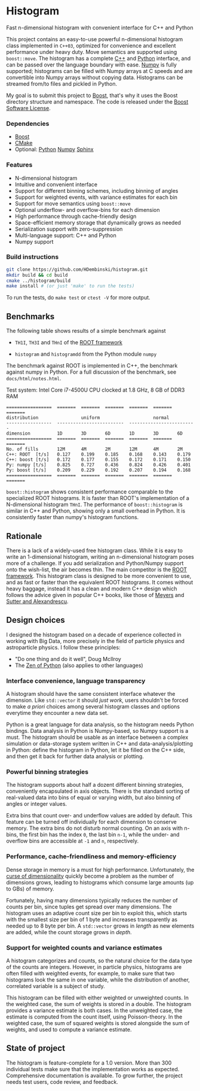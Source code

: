 # Histogram

Fast n-dimensional histogram with convenient interface for C++ and Python

This project contains an easy-to-use powerful n-dimensional histogram class implemented in `C++03`, optimized for convenience and excellent performance under heavy duty. Move semantics are supported using `boost::move`. The histogram has a complete [C++](http://yosefk.com/c++fqa/defective.html) and [Python](http://www.python.org) interface, and can be passed over the language boundary with ease. [Numpy](http://www.numpy.org) is fully supported; histograms can be filled with Numpy arrays at C speeds and are convertible into Numpy arrays without copying data. Histograms can be streamed from/to files and pickled in Python.

My goal is to submit this project to [Boost](http://www.boost.org), that's why it uses the Boost directory structure and namespace. The code is released under the [Boost Software License](http://www.boost.org/LICENSE_1_0.txt).

### Dependencies

* [Boost](http://www.boost.org)
* [CMake](https://cmake.org)
* Optional:
  [Python](http://www.python.org)
  [Numpy](http://www.numpy.org)
  [Sphinx](http://www.sphinx-doc.org)

### Features

* N-dimensional histogram
* Intuitive and convenient interface
* Support for different binning schemes, including binning of angles
* Support for weighted events, with variance estimates for each bin
* Support for move semantics using `boost::move`
* Optional underflow- and overflow-bins for each dimension
* High performance through cache-friendly design
* Space-efficient memory storage that dynamically grows as needed
* Serialization support with zero-suppression
* Multi-language support: C++ and Python
* Numpy support

### Build instructions

```sh
git clone https://github.com/HDembinski/histogram.git
mkdir build && cd build
cmake ../histogram/build
make install # (or just 'make' to run the tests)
```

To run the tests, do `make test` or `ctest -V` for more output.

## Benchmarks

The following table shows results of a simple benchmark against

* `TH1I`, `TH3I` and `THnI` of the [ROOT framework](https://root.cern.ch>)

* `histogram` and `histogramdd` from the Python module `numpy`

The benchmark against ROOT is implemented in C++, the benchmark against numpy in Python. For a full discussion of the benchmark, see `docs/html/notes.html`.

Test system: Intel Core i7-4500U CPU clocked at 1.8 GHz, 8 GB of DDR3 RAM

```
=================  =======  =======  =======  =======  =======  =======
distribution                uniform                    normal
-----------------  -------------------------  -------------------------
dimension          1D       3D       6D       1D       3D       6D
=================  =======  =======  =======  =======  =======  =======
No. of fills       12M      4M       2M       12M      4M       2M
C++: ROOT  [t/s]   0.127    0.199    0.185    0.168    0.143    0.179
C++: boost [t/s]   0.172    0.177    0.155    0.172    0.171    0.150
Py: numpy [t/s]    0.825    0.727    0.436    0.824    0.426    0.401
Py: boost [t/s]    0.209    0.229    0.192    0.207    0.194    0.168
=================  =======  =======  =======  =======  =======  =======
```

`boost::histogram` shows consistent performance comparable to the specialized ROOT histograms. It is faster than ROOT's implementation of a N-dimensional histogram `THnI`. The performance of `boost::histogram` is similar in C++ and Python, showing only a small overhead in Python. It is consistently faster than numpy's histogram functions.

## Rationale

There is a lack of a widely-used free histogram class. While it is easy to write an 1-dimensional histogram, writing an n-dimensional histogram poses more of a challenge. If you add serialization and Python/Numpy support onto the wish-list, the air becomes thin. The main competitor is the [ROOT framework](https://root.cern.ch). This histogram class is designed to be more convenient to use, and as fast or faster than the equivalent ROOT histograms. It comes without heavy baggage, instead it has a clean and modern C++ design which follows the advice given in popular C++ books, like those of [Meyers](http://www.aristeia.com/books.html) and [Sutter and Alexandrescu](http://www.gotw.ca/publications/c++cs.htm).

## Design choices

I designed the histogram based on a decade of experience collected in working with Big Data, more precisely in the field of particle physics and astroparticle physics. I follow these principles:

* "Do one thing and do it well", Doug McIlroy
* The [Zen of Python](https://www.python.org/dev/peps/pep-0020) (also applies to other languages)

### Interface convenience, language transparency

A histogram should have the same consistent interface whatever the dimension. Like `std::vector` it should *just work*, users shouldn't be forced to make *a priori* choices among several histogram classes and options everytime they encounter a new data set.

Python is a great language for data analysis, so the histogram needs Python bindings. Data analysis in Python is Numpy-based, so Numpy support is a must. The histogram should be usable as an interface between a complex simulation or data-storage system written in C++ and data-analysis/plotting in Python: define the histogram in Python, let it be filled on the C++ side, and then get it back for further data analysis or plotting. 

### Powerful binning strategies

The histogram supports about half a dozent different binning strategies, conveniently encapsulated in axis objects. There is the standard sorting of real-valued data into bins of equal or varying width, but also binning of angles or integer values.

Extra bins that count over- and underflow values are added by default. This feature can be turned off individually for each dimension to conserve memory. The extra bins do not disturb normal counting. On an axis with n-bins, the first bin has the index `0`, the last bin `n-1`, while the under- and overflow bins are accessible at `-1` and `n`, respectively.

### Performance, cache-friendliness and memory-efficiency

Dense storage in memory is a must for high performance. Unfortunately, the [curse of dimensionality](https://en.wikipedia.org/wiki/Curse_of_dimensionality) quickly become a problem as the number of dimensions grows, leading to histograms which consume large amounts (up to GBs) of memory.

Fortunately, having many dimensions typically reduces the number of counts per bin, since tuples get spread over many dimensions. The histogram uses an adaptive count size per bin to exploit this, which starts with the smallest size per bin of 1 byte and increases transparently as needed up to 8 byte per bin. A `std::vector` grows in *length* as new elements are added, while the count storage grows in *depth*.

### Support for weighted counts and variance estimates

A histogram categorizes and counts, so the natural choice for the data type of the counts are integers. However, in particle physics, histograms are often filled with weighted events, for example, to make sure that two histograms look the same in one variable, while the distribution of another, correlated variable is a subject of study.

This histogram can be filled with either weighted or unweighted counts. In the weighted case, the sum of weights is stored in a double. The histogram provides a variance estimate is both cases. In the unweighted case, the estimate is computed from the count itself, using Poisson-theory. In the weighted case, the sum of squared weights is stored alongside the sum of weights, and used to compute a variance estimate.

## State of project

The histogram is feature-complete for a 1.0 version. More than 300 individual tests make sure that the implementation works as expected. Comprehensive documentation is available. To grow further, the project needs test users, code review, and feedback.
